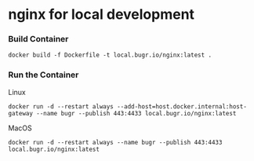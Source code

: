 # nginx for local development

### Build Container

```
docker build -f Dockerfile -t local.bugr.io/nginx:latest .
```

### Run the Container

Linux
```
docker run -d --restart always --add-host=host.docker.internal:host-gateway --name bugr --publish 443:4433 local.bugr.io/nginx:latest
```
MacOS
```
docker run -d --restart always --name bugr --publish 443:4433 local.bugr.io/nginx:latest
```